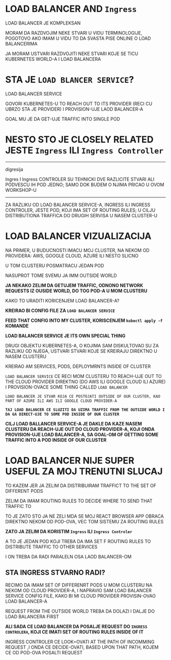 # LOAD BALANCER AND `Ingress`

LOAD BALANCER JE KOMPLEKSAN

MORAM DA RAZDVOJIM NEKE STVARI U VIDU TERMINOLOGIJE, POGOTOVO AKO IMAM U VIDU TO DA SVASTA PISE ONLINE O LOAD BALANCERIMA

JA MORAM USTVARI RAZDVOJITI NEKE STVARI KOJE SE TICU KUBERNETES WORLD-A I LOAD BALANCERA

# STA JE `LOAD BLANCER SERVICE`?

LOAD BALANCER SERVICE

GOVORI KUBERNETES-U TO REACH OUT TO ITS PROVIDER (RECI CU UBRZO STA JE PROVIDER) I PROVISION-UJE LAOD BALANCER-A

GOAL MU JE DA GET-UJE TRAFFIC INTO SINGLE POD

# NESTO STO JE CLOSELY RELATED JESTE `Ingress` ILI `Ingress Controller`

***

digresija

Ingres I Ingress CONTROLER SU TEHNICKI DVE RAZLICITE STVARI ALI PODVESCU IH POD JEDNO; SAMO DOK BUDEM O NJIMA PRICAO U OVOM WORKSHOP-U

***

ZA RAZLIKU OD LOAD BALANCER SERVICE-A, INGRESS ILI INGRESS CONTROLER, JESTE POD, KOJI IMA SET OF ROUTING RULES; U CILJU DISTRIBUTIONA TRAFFICA DO DRUGIH SERVISA U NASEM CLUSTER-U

# LOAD BALANCER VIZUALIZACIJA

NA PRIMER, U BUDUCNOSTI IMACU MOJ CLUSTER, NA NEKOM OD PROVIDERA: AWS, GOOGLE CLOUD, AZURE ILI NESTO SLICNO

U TOM CLUSTERU POSMATRACU JEDAN POD

NASUPROT TOME SVEMU JA IMM OUTSIDE WORLD

**JA NEKAKO ZELIM DA GETUJEM TRAFFIC, ODNONO NETWORK REQUESTS IZ OUSIDE WORLD, DO TOG POD-A U MOM CLUSTERU**

KAKO TO URADITI KORICENJEM LOAD BALANCER-A?

**KREIRAO BI CONFIG FILE ZA `LOAD BALANCER SERVICE`** 

**FEED THAT CONFIG INTO MY CLUSTER, KORISCENJEM `kubectl apply -f` KOMANDE**

**LOAD BALANCER SERVICE JE ITS OWN SPECIAL THING**

DRUGI OBJEKTU KUBERNETES-A, O KOJIMA SAM DISKULTOVAO SU ZA RAZLIKU OD NJEGA, USTVARI STVARI KOJE SE KREIRAJU DIREKTNO U NASEM CLUSTERU

KREIRAO AM SERVICES, PODS, DEPLOYMRNTS INSIDE OF CLUSTER

`LOAD BALANCER SERVICE` CE RECI MOM CLUSTERU TO REACH-UJE OUT TO THE CLOUD PROVIDER DIREKTNO (DO AWS ILI GOOGLE CLOUD ILI AZURE) I PROVISION-OVACE SOME THING CALLED `LOAD BALANCER`

`LOAD BALANCER JE STVAR KOJA CE POSTOJATI OUTSIDE OF OUR CLUSTER, KAO PART OF AZURE ILI AWS ILI GOOGLE CLOUD PROVIDER-A`

**`TAJ LOAD BALANCER CE SLUZITI DA UZIMA TRAFFIC FROM THE OUTSIDE WORLD I DA GA DIRECT-UJE TO SOME POD INSIDE OF OUR CLUSTER`**

**CILJ LOAD BALLANCER SERVICE-A JE DAKLE DA KAZE NASEM CLUSTERU DA REACH-UJE OUT DO CLOUD PROVIDER-A, KOJI ONDA PROVISION-UJE LOAD BALANCER-A, SA GOAL-OM OF GETTING SOME TRAFFIC INTO A POD INSIDE OF OUR CLUSTER**

# LOAD BALANCER NIJE SUPER USEFUL ZA MOJ TRENUTNI SLUCAJ

TO KAZEM JER JA ZELIM DA DISTRIBUIRAM TRAFFICT TO THE SET OF DIFFERENT PODS

ZELIM DA IMAM ROUTING RULES TO DECIDE WHERE TO SEND THAT TRAFFIC TO

TO JE ZATO STO JA NE ZELI MDA SE MOJ REACT BROWSER APP OBRACA DIREKTNO NEKOM OD POD-OVA, VEC TOM SISTEMU ZA ROUTING RULES

**ZATO JA ZELIM DA KORISTIM `Ingress` ILI `Ingress Controler`**

A TO JE JEDAN POD KOJI TREBA DA IMA SET F ROUTING RULES TO DISTRIBUTE TRAFFIC TO OTHER SERVICES

I ON TREBA DA RADI PARALELN OSA LAOD BALANCER-OM

## STA INGRESS STVARNO RADI?

RECIMO DA IMAM SET OF DIFFERENRT PODS U MOM CLUSTERU NA NEKOM OD CLOUD PROVIDER-A, I NAPRAVIO SAM LOAD BALANCER SERVICE CONFIG FILE, KAKO BI MI CLOUD PROVIDER PROVISIN-OVAO LOAD BALANCER-A

REQUEST FROM THE OUTSIDE WORLD TREBA DA DOLAZI I DALJE DO LOAD BALANCERA FIRST

**ALI SADA CE LOAD BALANCER DA POSALJE REQUEST DO `INGRESS CONTROLERA`, KOJI CE IMATI SET OF ROUTING RULES INSIDE OF IT**

INGRESS CONTROLER CE LOOK=OVATI AT THE PATH OF INCOMMING REQUEST ,I ONDA CE DECIDE-OVATI, BASED UPON THAT PATH, KOJEM CE OD POD-OVA POSALTI REQUEST
